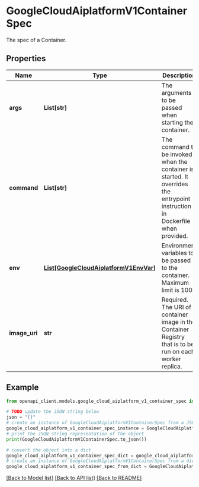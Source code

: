 # GoogleCloudAiplatformV1ContainerSpec

The spec of a Container.

## Properties

Name | Type | Description | Notes
------------ | ------------- | ------------- | -------------
**args** | **List[str]** | The arguments to be passed when starting the container. | [optional] 
**command** | **List[str]** | The command to be invoked when the container is started. It overrides the entrypoint instruction in Dockerfile when provided. | [optional] 
**env** | [**List[GoogleCloudAiplatformV1EnvVar]**](GoogleCloudAiplatformV1EnvVar.md) | Environment variables to be passed to the container. Maximum limit is 100. | [optional] 
**image_uri** | **str** | Required. The URI of a container image in the Container Registry that is to be run on each worker replica. | [optional] 

## Example

```python
from openapi_client.models.google_cloud_aiplatform_v1_container_spec import GoogleCloudAiplatformV1ContainerSpec

# TODO update the JSON string below
json = "{}"
# create an instance of GoogleCloudAiplatformV1ContainerSpec from a JSON string
google_cloud_aiplatform_v1_container_spec_instance = GoogleCloudAiplatformV1ContainerSpec.from_json(json)
# print the JSON string representation of the object
print(GoogleCloudAiplatformV1ContainerSpec.to_json())

# convert the object into a dict
google_cloud_aiplatform_v1_container_spec_dict = google_cloud_aiplatform_v1_container_spec_instance.to_dict()
# create an instance of GoogleCloudAiplatformV1ContainerSpec from a dict
google_cloud_aiplatform_v1_container_spec_from_dict = GoogleCloudAiplatformV1ContainerSpec.from_dict(google_cloud_aiplatform_v1_container_spec_dict)
```
[[Back to Model list]](../README.md#documentation-for-models) [[Back to API list]](../README.md#documentation-for-api-endpoints) [[Back to README]](../README.md)


